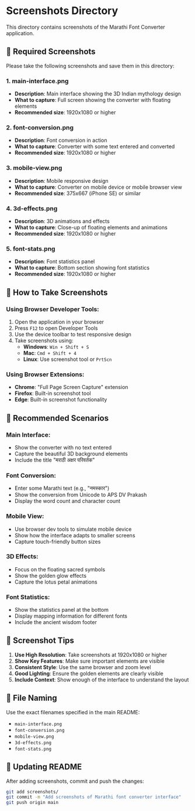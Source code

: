 # Screenshots Directory

This directory contains screenshots of the Marathi Font Converter application.

## 📸 Required Screenshots

Please take the following screenshots and save them in this directory:

### 1. **main-interface.png**
- **Description**: Main interface showing the 3D Indian mythology design
- **What to capture**: Full screen showing the converter with floating elements
- **Recommended size**: 1920x1080 or higher

### 2. **font-conversion.png**
- **Description**: Font conversion in action
- **What to capture**: Converter with some text entered and converted
- **Recommended size**: 1920x1080 or higher

### 3. **mobile-view.png**
- **Description**: Mobile responsive design
- **What to capture**: Converter on mobile device or mobile browser view
- **Recommended size**: 375x667 (iPhone SE) or similar

### 4. **3d-effects.png**
- **Description**: 3D animations and effects
- **What to capture**: Close-up of floating elements and animations
- **Recommended size**: 1920x1080 or higher

### 5. **font-stats.png**
- **Description**: Font statistics panel
- **What to capture**: Bottom section showing font statistics
- **Recommended size**: 1920x1080 or higher

## 🎯 How to Take Screenshots

### Using Browser Developer Tools:
1. Open the application in your browser
2. Press `F12` to open Developer Tools
3. Use the device toolbar to test responsive design
4. Take screenshots using:
   - **Windows**: `Win + Shift + S`
   - **Mac**: `Cmd + Shift + 4`
   - **Linux**: Use screenshot tool or `PrtScn`

### Using Browser Extensions:
- **Chrome**: "Full Page Screen Capture" extension
- **Firefox**: Built-in screenshot tool
- **Edge**: Built-in screenshot functionality

## 📱 Recommended Scenarios

### Main Interface:
- Show the converter with no text entered
- Capture the beautiful 3D background elements
- Include the title "मराठी अक्षर परिवर्तक"

### Font Conversion:
- Enter some Marathi text (e.g., "नमस्कार")
- Show the conversion from Unicode to APS DV Prakash
- Display the word count and character count

### Mobile View:
- Use browser dev tools to simulate mobile device
- Show how the interface adapts to smaller screens
- Capture touch-friendly button sizes

### 3D Effects:
- Focus on the floating sacred symbols
- Show the golden glow effects
- Capture the lotus petal animations

### Font Statistics:
- Show the statistics panel at the bottom
- Display mapping information for different fonts
- Include the ancient wisdom footer

## 🎨 Screenshot Tips

1. **Use High Resolution**: Take screenshots at 1920x1080 or higher
2. **Show Key Features**: Make sure important elements are visible
3. **Consistent Style**: Use the same browser and zoom level
4. **Good Lighting**: Ensure the golden elements are clearly visible
5. **Include Context**: Show enough of the interface to understand the layout

## 📁 File Naming

Use the exact filenames specified in the main README:
- `main-interface.png`
- `font-conversion.png`
- `mobile-view.png`
- `3d-effects.png`
- `font-stats.png`

## 🔄 Updating README

After adding screenshots, commit and push the changes:

```bash
git add screenshots/
git commit -m "Add screenshots of Marathi font converter interface"
git push origin main
``` 